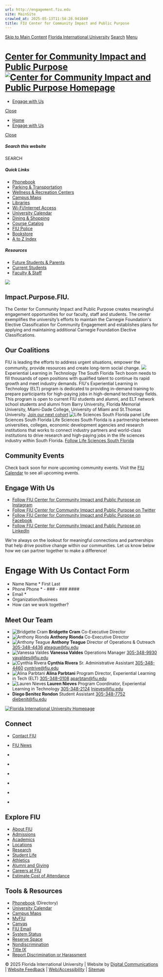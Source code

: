 ```yaml
---
url: http://engagement.fiu.edu
site: MainSite
crawled_at: 2025-05-13T11:54:28.941049
title: FIU Center for Community Impact and Public Purpose
---
```


[Skip to Main Content](https://community.fiu.edu/#main-content)
[Florida International University](https://www.fiu.edu/)
[Search](https://community.fiu.edu/)
[Menu](https://community.fiu.edu/)
# [Center for Community Impact and Public Purpose![Center for Community Impact and Public Purpose Homepage](https://community.fiu.edu/_assets/images/logo-center-community-impact.png)](https://community.fiu.edu/index.html)
  * [Engage with Us](https://community.fiu.edu/#engage-with-us)


[Close](https://community.fiu.edu/)
  * [Home](https://community.fiu.edu/index.html)
  * [Engage with Us](https://community.fiu.edu/#engage-with-us)


[ Close ](https://community.fiu.edu/)
##### Search this website
SEARCH
##### Quick Links
  * [ Phonebook](https://phonebook.fiu.edu)
  * [ Parking & Transportation](https://parking.fiu.edu/)
  * [ Wellness & Recreation Centers](https://dasa.fiu.edu/all-departments/wellness-recreation-centers/)
  * [ Campus Maps](http://campusmaps.fiu.edu/)
  * [ Libraries](https://library.fiu.edu/)
  * [ Wi-Fi/Internet Access](https://network.fiu.edu/)
  * [ University Calendar](https://calendar.fiu.edu/)
  * [ Dining & Shopping](https://shop.fiu.edu/)
  * [ Course Catalog](https://catalog.fiu.edu/)
  * [ FIU Police](https://police.fiu.edu/)
  * [ Bookstore](https://shop.fiu.edu/retail/barnes-noble/course-materials/)
  * [ A to Z Index](https://www.fiu.edu/atoz/index.html)


##### Resources
  * [ Future Students & Parents](https://www.fiu.edu/information-for/future-students-parents.html)
  * [ Current Students](https://www.fiu.edu/information-for/current-students.html)
  * [ Faculty & Staff](https://www.fiu.edu/information-for/faculty-staff.html)


![](https://community.fiu.edu/_assets/images/banner-image.jpg)
## Impact.Purpose.FIU.
The Center for Community Impact and Public Purpose creates meaningful engagement opportunities for our faculty, staff and students. The center exemplifies the university’s efforts to maintain the Carnegie Foundation's Elective Classification for Community Engagement and establishes plans for applying and maintaining additional Carnegie Foundation Elective Classifications.
## Our Coalitions
FIU is leading the efforts to address urgent situations, empower the community, provide resources and create long-term social change.
![](https://community.fiu.edu/_assets/images/elt-high-res.jpg)
Experiential Learning in Technology
The South Florida Tech boom needs to fill thousands of open positions with qualified talent to continue its rapid growth and meet industry demands. FIU's Experiential Learning in Technology (ELT) program is dedicated to providing in-demand training to prepare participants for high-paying jobs in high-demand technology fields.
This program is open to current FIU students and alumni, and ELT network school students and alumni from Barry University, Florida Memorial University, Miami-Dade College, University of Miami and St.Thomas University.
[Join our next cohort](https://community.fiu.edu/elt/index.html)
![Life Sciences South Florida panel](https://community.fiu.edu/_assets/images/thumbnail-coalitions-lssf-yogi-hernandez-suarez.jpg)
Life Sciences South Florida
Life Sciences South Florida is a partnership between universities, colleges, economic development agencies and research institutions that works to connect industry partners and world-class institutions to drive research and high-paying jobs in the life sciences industry within South Florida.
[Follow Life Sciences South Florida](https://feedlink.io/lssf)
## Community Events
Check back soon for more upcoming community events. Visit the [FIU Calendar](https://calendar.fiu.edu) to see all upcoming events.
## Engage With Us
  * [Follow FIU Center for Community Impact and Public Purpose on Instagram](https://www.instagram.com/fiucommunity/)
  * [Follow FIU Center for Community Impact and Public Purpose on Twitter](https://twitter.com/fiucommunity/)
  * [Follow FIU Center for Community Impact and Public Purpose on Facebook](https://www.facebook.com/FIUCommunity/)
  * [Follow FIU Center for Community Impact and Public Purpose on LinkedIn](https://www.linkedin.com/company/fiucommunity/)


We're always on the lookout for meaningful connections and partnerships that help drive positive change within our communities. Let us know below how we can partner together to make a difference!
# Engage With Us Contact Form
  * Name Name * First Last
  * Phone Phone * - ### - ### ####
  * Email *
  * Organization/Business 
  * How can we work together? 


## Meet Our Team
  * ![Bridgette Cram](https://community.fiu.edu/_assets/images/bridgette-cram.jpg)
**Bridgette Cram** Co-Executive Director
  * ![Anthony Rionda](https://community.fiu.edu/_assets/images/headshot-anthony.jpeg)
**Anthony Rionda** Co-Executive Director
  * ![Anthony Teague](https://community.fiu.edu/_assets/images/anthony-teague.jpg)
**Anthony Teague** Director of Operations & Outreach [305-348-4436](tel:305-348-4436) ateague@fiu.edu
  * ![Vanessa Valdes](https://community.fiu.edu/_assets/images/headshot-vanessa-valdes.jpg)
**Vanessa Valdes** Operations Manager [305-348-9930](tel:305-348-9930) vavaldes@fiu.edu
  * ![Cynthia Rivera](https://community.fiu.edu/_assets/images/cynthia-rivera.jpg)
**Cynthia Rivera** Sr. Administrative Assistant [305-348-4460](tel:305-348-4460) cyntrive@fiu.edu
  * ![Alina Parbtani](https://community.fiu.edu/_assets/images/headshot-alina-parbtani.jpeg)
**Alina Parbtani** Program Director, Experiential Learning in Tech (ELT) [305-348-0108](tel:305-348-0108) aparbtan@fiu.edu
  * ![Lauren Nieves](https://community.fiu.edu/_assets/images/lauren-nieves.jpg)
**Lauren Nieves** Program Coordinator, Experiential Learning in Technology [305-348-2124](tel:305-348-2124) lnieves@fiu.edu
  * **Diego Benitez Rondon** Student Assistant [305-348-7752](tel:305-348-7752) diebenit@fiu.edu


[ ![Florida International University Homepage](https://digicdn.fiu.edu/core/_assets/images/footer-logo.svg) ](https://www.fiu.edu/)
## Connect
  * [Contact FIU](https://www.fiu.edu/about/contact-us/index.html)
  * [FIU News](https://news.fiu.edu/)


  * [](https://www.instagram.com/fiuinstagram/)
  * [](https://www.linkedin.com/school/florida-international-university/)
  * [](https://www.facebook.com/floridainternational)
  * [](https://twitter.com/fiu)
  * [](https://www.youtube.com/user/FloridaInternational)
  * [](https://flickr.com/photos/fiu)


## Explore FIU
  * [About FIU](https://www.fiu.edu/about/index.html)
  * [Admissions](https://www.fiu.edu/admissions/index.html)
  * [Academics](https://www.fiu.edu/academics/index.html)
  * [Locations](https://www.fiu.edu/locations/index.html)
  * [Research](https://www.fiu.edu/research/index.html)
  * [Student Life](https://www.fiu.edu/student-life/index.html)
  * [Athletics](https://www.fiu.edu/athletics/index.html)
  * [Alumni and Giving](https://www.fiu.edu/alumni-and-giving/index.html)
  * [Careers at FIU](https://hr.fiu.edu/careers/)
  * [Estimate Cost of Attendance](https://onestop.fiu.edu/finances/estimate-your-costs/)


## Tools & Resources
  * [Phonebook](https://phonebook.fiu.edu) (Directory)
  * [University Calendar](https://calendar.fiu.edu/)
  * [Campus Maps](https://campusmaps.fiu.edu/)
  * [MyFIU](https://my.fiu.edu/)
  * [Canvas](https://canvas.fiu.edu)
  * [FIU Email](http://mail.fiu.edu/)
  * [System Status](https://fiu.service-now.com/sp?id=services_status)
  * [Reserve Space](https://centralreservations.fiu.edu/)
  * [Nondiscrimination](https://ace.fiu.edu/civil-rights/harassment-and-discrimination/)
  * [Title IX](https://ace.fiu.edu/title-ix/)
  * [Report Discrimination or Harassment](https://report.fiu.edu/)


© 2025 Florida International University  | Website by [Digital Communications](https://stratcomm.fiu.edu/digital-print/websites/) | [Website Feedback](https://webforms.fiu.edu/view.php?id=370774&element_5=https://community.fiu.edu/) | [Web/Accessibility](https://accessibility.fiu.edu/) | [Sitemap](https://community.fiu.edu/sitemap.html)
[](https://community.fiu.edu/)
